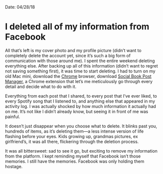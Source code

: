 Date: 04/28/18

# I deleted all of my information from Facebook

All that’s left is my cover photo and my profile picture (didn’t want to completely delete the account yet, since it’s such a big form of communication with those around me). I spent the entire weekend deleting everything else. After backing up all of this information (didn’t want to regret not saving something first), it was time to start deleting. I had to turn on my old Mac mini, download the [Chrome][1] browser, download [Social Book Post Manager][2], a Chrome extension that let’s me meticulously go through every detail and decide what to do with it.

Everything from each post that I shared, to every post that I’ve ever liked, to every Spotify song that I listened to, and anything else that appeared in my activity log. I was actually shocked by how much information it actually had on me. It’s not like I didn’t already know, but seeing it in front of me was painful.

It doesn’t just disappear when you choose what to delete. It blinks past you, hundreds of items, as it’s deleting them—a less intense version of life flashing before your eyes. Kids growing up, grandmas pictures, ex girlfriend’s, it was all there, flickering through the deletion process.

It was all bittersweet: sad to see it go, but exciting to remove my information from the platform. I kept reminding myself that Facebook isn’t those memories. I still have the memories. Facebook was only holding them hostage.

[1]:	https://www.google.com/chrome/index.html
[2]:	https://chrome.google.com/webstore/detail/social-book-post-manager/ljfidlkcmdmmibngdfikhffffdmphjae